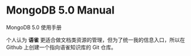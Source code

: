 # MongoDB 5.0 Manual
MongoDB 5.0 使用手册

个人认为 **语雀** 更适合做文档类资源的管理，但为了统一我的信息入口，所以在 Github 上创建一个指向语雀知识库的 Git 仓库。

